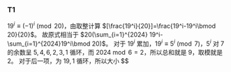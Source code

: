 ### T1
$19^i\equiv (-1)^i\pmod {20}$，由取整计算 $[\frac{19^i}{20}]=\frac{19^i-19^i\bmod 20}{20}$。
故原式相当于 $20(\sum_{i=1}^{2024} 19^i-\sum_{i=1}^{2024}19^i\bmod 20)$。
对于 $19^i$ 累加，$19^i\equiv5^i\pmod 7$，$5^i$ 对 $7$ 的余数呈 $5,4,6,2,3,1$ 循环，而 $2024\bmod 6 =2$，所以总和就是 $9$，取模就是 $2$。
对于后一项，为 $19,1$ 循环，所以大小 $$